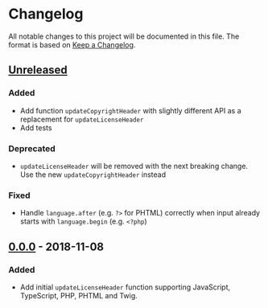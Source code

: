 # Changelog

All notable changes to this project will be documented in this file. The format is based on [Keep a Changelog](https://keepachangelog.com/en/1.0.0/).

## [Unreleased]

### Added

- Add function `updateCopyrightHeader` with slightly different API as a replacement for `updateLicenseHeader`
- Add tests

### Deprecated

- `updateLicenseHeader` will be removed with the next breaking change. Use the new `updateCopyrightHeader` instead

### Fixed

- Handle `language.after` (e.g. `?>` for PHTML) correctly when input already starts with `language.begin` (e.g. `<?php`)

## [0.0.0] - 2018-11-08

### Added

- Add initial `updateLicenseHeader` function supporting JavaScript, TypeScript, PHP, PHTML and Twig.

[unreleased]: https://github.com/splish-me/copyright-headers/compare/0.0.0...HEAD
[0.0.0]: https://github.com/splish-me/copyright-headers/compare/df12fe2868efc66641034590c3ffd37e0896afbb...HEAD
